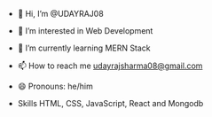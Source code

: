 - 👋 Hi, I’m @UDAYRAJ08
- 👀 I’m interested in Web Development
- 🌱 I’m currently learning MERN Stack
- 📫 How to reach me udayrajsharma08@gmail.com
- 😄 Pronouns: he/him

- Skills HTML, CSS, JavaScript, React and Mongodb



<!---
UDAYRAJ08/UDAYRAJ08 is a ✨ special ✨ repository because its `README.md` (this file) appears on your GitHub profile.
You can click the Preview link to take a look at your changes.
--->
